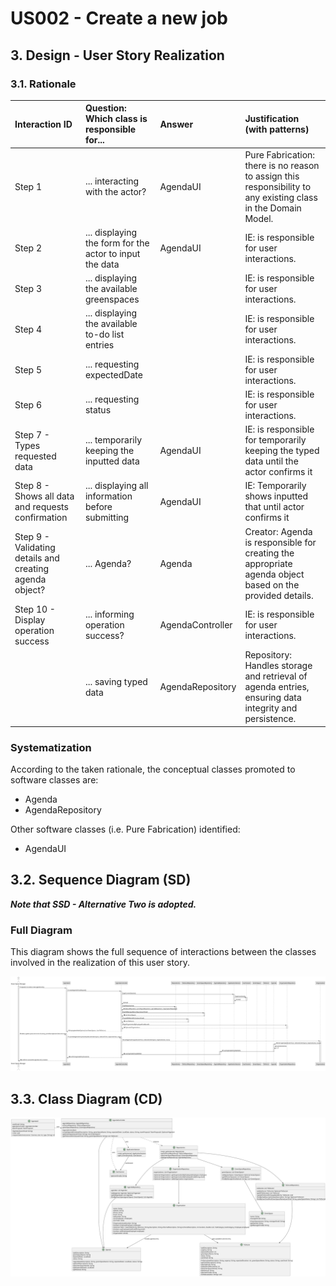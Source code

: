 # US002 - Create a new job

## 3. Design - User Story Realization 

### 3.1. Rationale

| Interaction ID                                            | Question: Which class is responsible for...                    | Answer           | Justification (with patterns)                                                                                 |
|:----------------------------------------------------------|:---------------------------------------------------------------|:-----------------|:--------------------------------------------------------------------------------------------------------------|
| Step 1  		                                                | 	... interacting with the actor?                               | AgendaUI         | Pure Fabrication: there is no reason to assign this responsibility to any existing class in the Domain Model. |
| Step 2                                                    | 	... displaying the form for the actor to input the data						 | AgendaUI         | IE: is responsible for user interactions.                                                                     |
| Step 3                                                    | 	... displaying the available greenspaces					                 |                  | IE: is responsible for user interactions.                                                                     |
| Step 4                                                    | 	... displaying the available to-do list entries				           |                  | IE: is responsible for user interactions.                                                                     |
| Step 5	                                                   | 	... requesting expectedDate			                                |                  | IE: is responsible for user interactions.                                                                     |
| 	Step 6	                                                  | 	... requesting status				                                     |                  | IE: is responsible for user interactions.                                                                     |
| Step 7 - Types requested data                             | 	... temporarily keeping the inputted data                     | AgendaUI         | IE: is responsible for temporarily keeping the typed data until the actor confirms it                         |
| Step 8 - Shows all data and requests confirmation	        | 	... displaying all information before submitting              | AgendaUI         | IE: Temporarily shows inputted that until actor confirms it                                                   |
| Step 9 - Validating details and creating agenda object?		 | 	... Agenda?                                                   | Agenda           | Creator: Agenda is responsible for creating the appropriate agenda object based on the provided details.      | | 
| Step 10 - Display operation success                       | 	... informing operation success?                              | AgendaController | IE: is responsible for user interactions.                                                                     |  
|           | 	... saving typed data                                         | AgendaRepository | Repository: Handles storage and retrieval of agenda entries, ensuring data integrity and persistence.                                                                |  


### Systematization ##

According to the taken rationale, the conceptual classes promoted to software classes are: 

* Agenda
* AgendaRepository


Other software classes (i.e. Pure Fabrication) identified: 

* AgendaUI  



## 3.2. Sequence Diagram (SD)

_**Note that SSD - Alternative Two is adopted.**_

### Full Diagram

This diagram shows the full sequence of interactions between the classes involved in the realization of this user story.

![Sequence Diagram - Full](svg/us002-sequence-diagram-full.svg)

[//]: # (### Split Diagrams)

[//]: # ()
[//]: # (The following diagram shows the same sequence of interactions between the classes involved in the realization of this user story, but it is split in partial diagrams to better illustrate the interactions between the classes.)

[//]: # ()
[//]: # (It uses Interaction Occurrence &#40;a.k.a. Interaction Use&#41;.)

[//]: # ()
[//]: # (![Sequence Diagram - split]&#40;svg/us006-sequence-diagram-split.svg&#41;)

[//]: # ()
[//]: # (**Get Task Category List Partial SD**)

[//]: # ()
[//]: # (![Sequence Diagram - Partial - Get Task Category List]&#40;svg/us006-sequence-diagram-partial-get-task-category-list.svg&#41;)

[//]: # ()
[//]: # (**Get Task Category Object**)

[//]: # ()
[//]: # (![Sequence Diagram - Partial - Get Task Category Object]&#40;svg/us006-sequence-diagram-partial-get-task-category.svg&#41;)

[//]: # ()
[//]: # (**Get Employee**)

[//]: # ()
[//]: # (![Sequence Diagram - Partial - Get Employee]&#40;svg/us006-sequence-diagram-partial-get-employee.svg&#41;)

[//]: # ()
[//]: # (**Create Task**)

[//]: # ()
[//]: # (![Sequence Diagram - Partial - Create Task]&#40;svg/us006-sequence-diagram-partial-create-task.svg&#41;)

## 3.3. Class Diagram (CD)

![Class Diagram](svg/us002-class-diagram.svg)